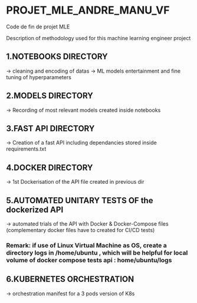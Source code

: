 # PROJET_MLE_ANDRE_MANU_VF
Code de fin de projet MLE 

Description of methodology used for this machine learning engineer project

## 1.NOTEBOOKS DIRECTORY 

-> cleaning and encoding of datas -> ML models entertainment and fine tuning of hyperparameters

## 2.MODELS DIRECTORY 

-> Recording of most relevant models created inside notebooks

## 3.FAST API DIRECTORY 

-> Creation of a fast API including dependancies stored inside requirements.txt

## 4.DOCKER DIRECTORY 

-> 1st Dockerisation of the API file created in previous dir

## 5.AUTOMATED UNITARY TESTS OF the dockerized API

-> automated trials of the API with Docker & Docker-Compose files (complementary docker files have to created for CI/CD tests)

### Remark: if use of Linux Virtual Machine as OS, create a directory logs in /home/ubuntu , which will be helpful for local volume of docker compose tests api :  home/ubuntu/logs

## 6.KUBERNETES ORCHESTRATION

-> orchestration manifest for a 3 pods version of K8s
